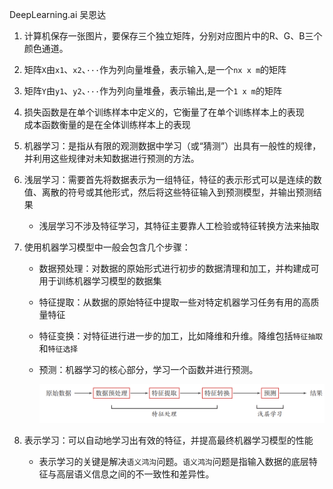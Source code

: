 DeepLearning.ai  吴恩达

  1. 计算机保存一张图片，要保存三个独立矩阵，分别对应图片中的R、G、B三个颜色通道。

  2. 矩阵`X`由`x1`、`x2`、`···`作为列向量堆叠，表示输入,是一个`nx x m`的矩阵

  3. 矩阵`Y`由`y1`、`y2`、`···`作为列向量堆叠，表示输出,是一个`1 x m`的矩阵

 4. 损失函数是在单个训练样本中定义的，它衡量了在单个训练样本上的表现   
    成本函数衡量的是在全体训练样本上的表现
    
  5. 机器学习：是指从有限的观测数据中学习（或“猜测”）出具有一般性的规律，并利用这些规律对未知数据进行预测的方法。

 6. 浅层学习：需要首先将数据表示为一组特征，特征的表示形式可以是连续的数值、离散的符号或其他形式，然后将这些特征输入到预测模型，并输出预测结果

    - 浅层学习不涉及特征学习，其特征主要靠人工检验或特征转换方法来抽取
    
 7. 使用机器学习模型中一般会包含几个步骤：
    - 数据预处理：对数据的原始形式进行初步的数据清理和加工，并构建成可用于训练机器学习模型的数据集
    
    - 特征提取：从数据的原始特征中提取一些对特定机器学习任务有用的高质量特征
    
    - 特征变换：对特征进行进一步的加工，比如降维和升维。降维包括`特征抽取`和`特征选择`
    
    - 预测：机器学习的核心部分，学习一个函数并进行预测。
    
      ![传统机器学习的数据处理流程](./images/传统机器学习的数据处理流程.png)
  8. 表示学习：可以自动地学习出有效的特征，并提高最终机器学习模型的性能
     - 表示学习的关键是解决`语义鸿沟`问题。`语义鸿沟`问题是指输入数据的底层特征与高层语义信息之间的不一致性和差异性。

